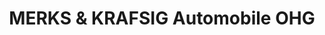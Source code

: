 ---
title: "MERKS & KRAFSIG Automobile OHG"
url: /schongau/merks-und-krafsig-automobile-ohg/
shop: Autohaus
---